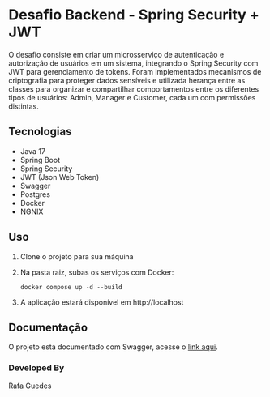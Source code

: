 # Desafio Backend - Spring Security + JWT

O desafio consiste em criar um microsserviço de autenticação e autorização de usuários em um sistema, integrando o Spring Security com JWT para gerenciamento de tokens. Foram implementados mecanismos de criptografia para proteger dados sensíveis e utilizada herança entre as classes para organizar e compartilhar comportamentos entre os diferentes tipos de usuários: Admin, Manager e Customer, cada um com permissões distintas.

## Tecnologias

- Java 17
- Spring Boot
- Spring Security
- JWT (Json Web Token)
- Swagger
- Postgres
- Docker
- NGNIX

## Uso

1. Clone o projeto para sua máquina
2. Na pasta raiz, subas os serviços com Docker:

    ```
    docker compose up -d --build
    ```
   
3. A aplicação estará disponível em http://localhost

## Documentação

O projeto está documentado com Swagger, acesse o [link aqui](http://localhost/swagger-ui/index.html#/).

### Developed By

Rafa Guedes


